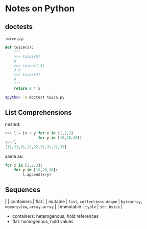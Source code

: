 # Notes on Python

## doctests

`twice.py`:

```python
def twice(x):
    """
    >>> twice(0)
    0
    >>> twice(1.5)
    3.0
    >>> twice(3)
    6
    """
    return 2 * x
```

```bash
$python -m doctest twice.py
```

## List Comprehensions

nested:

```python
>>> l = [x + y for x in [1,2,3]
               for y in [10,20,30]]
>>> l
[11,21,31,12,22,32,31,32,33]
```

same as:

```python
for x in [1,2,3]:
    for y in [10,20,30]:
        l.append(x+y)
```

## Sequences

|           | containers                  | flat                                     |
| mutable   | `list`, `collections.deque` | `bytearray`, `memoryview`, `array.array` |
| immutable | `typle`                     | `str`, `bytes`                           |

- containers: heterogenous, hold references
- flat: homogenous, hold values
